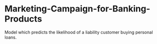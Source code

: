 # Marketing-Campaign-for-Banking-Products
Model which predicts the likelihood of a liability customer buying personal loans.

